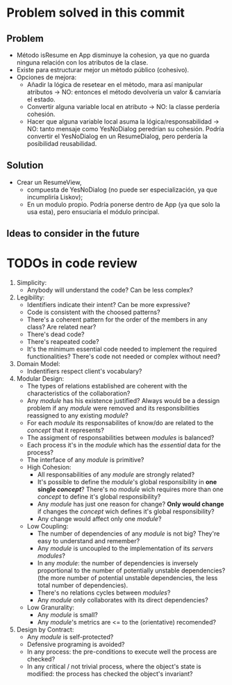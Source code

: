 # Problem solved in this commit

## Problem
- Método isResume en App disminuye la cohesion, ya que no guarda ninguna relación con los atributos de la clase.
- Existe para estructurar mejor un mètodo público (cohesivo).
- Opciones de mejora:
    - Añadir la lógica de resetear en el mètodo, mara así manipular atributos -> NO: entonces el método devolvería un valor & canviaría el estado.
    - Convertir alguna variable local en atributo -> NO: la classe perdería cohesión.
    - Hacer que alguna variable local asuma la lógica/responsabilidad -> NO: tanto mensaje como YesNoDialog peredrían su cohesión. Podría convertir el YesNoDialog en un ResumeDialog, pero perdería la posibilidad reusabilidad.

## Solution
- Crear un ResumeView, 
    - compuesta de YesNoDialog (no puede ser especialización, ya que incumpliría Liskov);
    - En un modulo propio. Podría ponerse dentro de App (ya que solo la usa esta), pero ensuciaría el módulo principal.

## Ideas to consider in the future



# TODOs in code review
1. Simplicity:
    - Anybody will understand the code? Can be less complex?
2. Legibility:
    - Identifiers indicate their intent? Can be more expressive?
    - Code is consistent with the choosed patterns?
    - There's a coherent pattern for the order of the members in any class? Are related near?
    - There's dead code?
    - There's reapeated code?
    - It's the minimum essential code needed to implement the required functionalities? There's code not needed or complex without need?
4. Domain Model:
    - Indentifiers respect client's vocabulary?    
5. Modular Design:
    - The types of relations established are coherent with the characteristics of the collaboration?
    - Any *module* has his existence justified? Always would be a dessign problem if any *module* were removed and its responsibilities reassigned to any existing *module*?
    - For each *module* its responsabilites of know/do are related to the *concept* that it represents? 
    - The assigment of responsabilities between *modules* is balanced?
    - Each process it's in the *module* which has the *essential* data for the process?
    - The interface of any *module* is primitive?
    - High Cohesion:
        - All responsabilities of any *module* are strongly related?
        - It's possible to define the *module*'s global responsibility in **one single *concept***? There's no *module* wich requires more than one *concept* to define it's global responsibility?
        - Any *module* has just one reason for change? **Only would change** if changes the *concept* wich defines it's global responsibility?
        - Any change would affect only one *module*?    
    - Low Coupling:
        - The number of dependencies of any *module* is not big? They're easy to understand and remember?
        - Any *module* is uncoupled to the implementation of its *servers modules*? 
        - In any *module*: the number of dependencies is inversely proportional to the number of potentially unstable dependencies? (the more number of potential unstable dependencies, the less total number of dependencies).
        - There's no relations cycles between *modules*?
        - Any *module* only collaborates with its direct dependencies?
    - Low Granurality:
        - Any *module* is small?
        - Any *module*'s metrics are <= to the (orientative) recomended?
6. Design by Contract:
    - Any *module* is self-protected?
    - Defensive programing is avoided?
    - In any process: the pre-conditions to execute well the process are checked?
    - In any critical / not trivial process, where the object's state is modified: the process has checked the object's invariant?